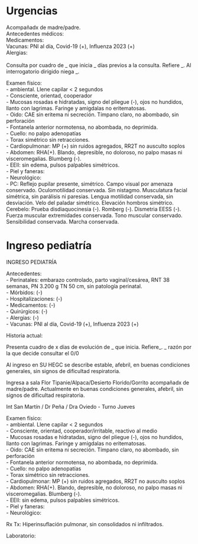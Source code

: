 # Urgencias
Acompañadx de madre/padre. 
<br>Antecedentes médicos:
<br>Medicamentos:
<br>Vacunas: PNI al día, Covid-19 (+), Influenza 2023 (+)
<br>Alergias:
<br>
<br>Consulta por cuadro de _ que inicia _ días previos a la consulta. Refiere _. Al interrogatorio dirigido niega _.

Examen físico:
<br>- ambiental. Llene capilar < 2 segundos
<br>- Consciente, orientad, cooperador
<br>- Mucosas rosadas e hidratadas, signo del pliegue (-), ojos no hundidos, llanto con lagrimas. Faringe y amigdalas no eritematosas. 
<br>- Oido: CAE sin eritema ni secreción. Tímpano claro, no abombado, sin perforación
<br>- Fontanela anterior normotensa, no abombada, no deprimida.
<br>- Cuello: no palpo adenopatías
<br>- Torax simétrico sin retracciones.
<br>- Cardiopulmonar: MP (+) sin ruidos agregados, RR2T no ausculto soplos
<br>- Abdomen: RHA(+). Blando, depresible, no doloroso, no palpo masas ni visceromegalias. Blumberg (-). 
<br>- EEII: sin edema, pulsos palpables simétricos.
<br>- Piel y faneras: 
<br>- Neurológico: 
<br>- PC: Reflejo pupilar presente, simétrico. Campo visual por amenaza conservado. Oculomotilidad conservada. Sin nistagmo. Musculatura facial simétrica, sin parálisis ni paresias. Lengua motilidad conservada, sin desviación. Velo del paladar simétrico. Elevación hombros simétrico.
<br>Cerebelo: Prueba disdiaquocinesia (-). Romberg (-). Dismetria EESS (-).
<br>Fuerza muscular extremidades conservada. Tono muscular conservado. Sensibilidad conservada. Marcha conservada.


# Ingreso pediatría
INGRESO PEDIATRÍA

Antecedentes:
<br>- Perinatales: embarazo controlado, parto vaginal/cesárea, RNT 38 semanas, PN 3.200 g TN 50 cm, sin patología perinatal. 
<br>- Mórbidos: (-)
<br>- Hospitalizaciones: (-)
<br>- Medicamentos: (-)
<br>- Quirúrgicos: (-)
<br>- Alergias: (-)
<br>- Vacunas: PNI al día, Covid-19 (+), Influenza 2023 (+)

Historia actual:

Presenta cuadro de x días de evolución de _ que inicia. Refiere\_. \_ razón por la que decide consultar el 0/0

Al ingreso en SU HEGC se describe estable, afebril, en buenas condiciones generales, sin signos de dificultad respiratoria. 

Ingresa a sala Flor Tipanie/Alpaca/Desierto Florido/Gorrito acompañadx de madre/padre. Actualmente en buenas condiciones generales, afebril, sin signos de dificultad respiratoria.


Int San Martín / Dr Peña / Dra Oviedo - Turno Jueves

Examen físico:
<br>- ambiental. Llene capilar < 2 segundos
<br>- Consciente, orientad, cooperador/irritable, reactivo al medio
<br>- Mucosas rosadas e hidratadas, signo del pliegue (-), ojos no hundidos, llanto con lagrimas. Faringe y amigdalas no eritematosas. 
<br>- Oido: CAE sin eritema ni secreción. Tímpano claro, no abombado, sin perforación
<br>- Fontanela anterior normotensa, no abombada, no deprimida.
<br>- Cuello: no palpo adenopatías
<br>- Torax simétrico sin retracciones.
<br>- Cardiopulmonar: MP (+) sin ruidos agregados, RR2T no ausculto soplos
<br>- Abdomen: RHA(+). Blando, depresible, no doloroso, no palpo masas ni visceromegalias. Blumberg (-). 
<br>- EEII: sin edema, pulsos palpables simétricos.
<br>- Piel y faneras: 
<br>- Neurológico: 

Rx Tx: Hiperinsuflación pulmonar, sin consolidados ni infiltrados.

Laboratorio:
